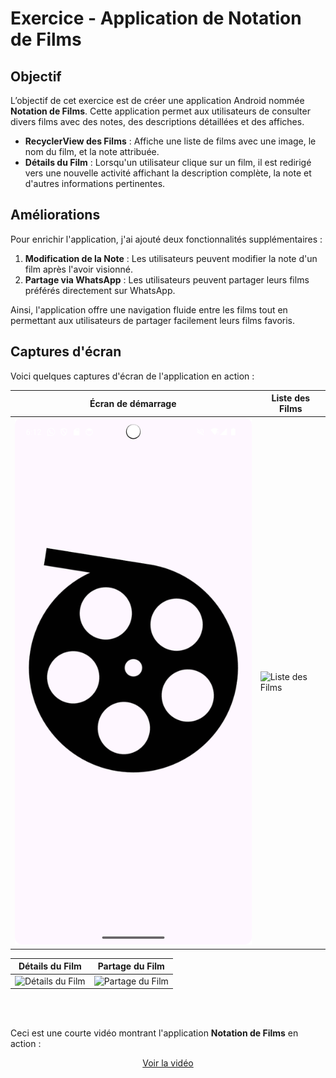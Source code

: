 # Exercice - Application de Notation de Films

## Objectif
L’objectif de cet exercice est de créer une application Android nommée **Notation de Films**. Cette application permet aux utilisateurs de consulter divers films avec des notes, des descriptions détaillées et des affiches.

- **RecyclerView des Films** : Affiche une liste de films avec une image, le nom du film, et la note attribuée.
- **Détails du Film** : Lorsqu'un utilisateur clique sur un film, il est redirigé vers une nouvelle activité affichant la description complète, la note et d'autres informations pertinentes.

## Améliorations

Pour enrichir l'application, j'ai ajouté deux fonctionnalités supplémentaires :

1. **Modification de la Note** : Les utilisateurs peuvent modifier la note d'un film après l'avoir visionné.
2. **Partage via WhatsApp** : Les utilisateurs peuvent partager leurs films préférés directement sur WhatsApp.

Ainsi, l'application offre une navigation fluide entre les films tout en permettant aux utilisateurs de partager facilement leurs films favoris.

## Captures d'écran

Voici quelques captures d'écran de l'application en action :

| Écran de démarrage | Liste des Films |
| ------------------- | --------------- |
| ![Ecran de démarrage](splash_activity.png) | ![Liste des Films](ListMovies_activity.png) |

| Détails du Film | Partage du Film |
| ---------------- | ---------------- |
| ![Détails du Film](movieItem_description.png) | ![Partage du Film](movieShare.png) |

<br>  
<br>

Ceci est une courte vidéo montrant l'application **Notation de Films** en action :

<div align="center">

[Voir la vidéo](https://github.com/user-attachments/assets/0e28c35f-aa13-428a-b3a1-d47f29c1ca7b)

</div>
